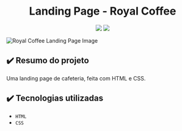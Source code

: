 <h1 align="center"> Landing Page - Royal Coffee </h1>

<p align="center">
  <img src="https://img.shields.io/badge/STATUS-EM%20DESENVOLVIMENTO-brightgreen""/>
  <img src="https://img.shields.io/badge/RELEASE-1.0.0-blue">
</p>

![Royal Coffee Landing Page Image](https://user-images.githubusercontent.com/101363317/198734234-c099ec20-91c7-456f-827e-101efbc61add.png)

<h2> ✔️ Resumo do projeto </h2>

<p> Uma landing page de cafeteria, feita com HTML e CSS. </p>

<h2> ✔️ Tecnologias utilizadas </h2>

- ``HTML``
- ``CSS``
